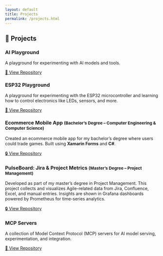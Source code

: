 ```yaml
---
layout: default
title: Projects
permalink: /projects.html
---
```


<h2 class="projects-title">🚀 Projects</h2>

<section class="projects-grid">

  <article class="project-card">
    <h3>AI Playground</h3>
    <p>
      A playground for experimenting with AI models and tools.
    </p>
    <a class="btn" href="https://github.com/vinersar31/ai_playground"
       target="_blank" rel="noopener noreferrer">
      🔗 View Repository
    </a>
  </article>

  <article class="project-card">
    <h3>ESP32 Playground</h3>
    <p>
      A playground for experimenting with the ESP32 microcontroller and
      learning how to control electronics like LEDs, sensors, and more.
    </p>
    <a class="btn" href="https://github.com/vinersar31/esp32_playground"
       target="_blank" rel="noopener noreferrer">
      🔗 View Repository
    </a>
  </article>

  <article class="project-card">
    <h3>
      Ecommerce Mobile App
      <small>(Bachelor’s Degree – Computer Engineering &amp; Computer Science)</small>
    </h3>
    <p>
      Created an ecommerce mobile app for my bachelor’s degree where users
      could trade games. Built using <strong>Xamarin Forms</strong> and
      <strong>C#</strong>.
    </p>
    <a class="btn btn-private"
     href="https://github.com/vinersar31/Licenta-Ecommerce"
     target="_blank" rel="noopener noreferrer"
     title="Private Repository (only accessible with permission)">
    🔒 View Repository
    </a>
  </article>

  <article class="project-card">
    <h3>
      PulseBoard: Jira &amp; Project Metrics
      <small>(Master’s Degree – Project Management)</small>
    </h3>
    <p>
      Developed as part of my master’s degree in Project Management. This
      project collects and visualizes Agile-related data from Jira,
      Confluence, Excel, and manual entries. Insights are shown in
      Grafana dashboards powered by Prometheus for time-series analytics.
    </p>
    <a class="btn btn-private"
     href="https://github.com/vinersar31/pulse_board"
     target="_blank" rel="noopener noreferrer"
     title="Private Repository (only accessible with permission)">
    🔒 View Repository
    </a>
  </article>

  <article class="project-card">
    <h3>MCP Servers</h3>
    <p>
      A collection of Model Context Protocol (MCP) servers for AI model serving, experimentation, and integration.
    </p>
    <a class="btn" href="https://github.com/vinersar31/mcp_servers"
       target="_blank" rel="noopener noreferrer">
      🔗 View Repository
    </a>
  </article>

</section>
